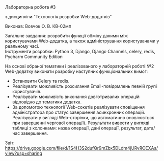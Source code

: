 Лабораторна робота #3

з дисципліни "Технологія розробки Web-додатків"

Виконав: Вовчок О. В. КВ-02мп
 
Загальне завдання: розробити функції обміну даними між користувачами Web-додатка, а також адміністрування користувачами у реальному часі.<br/>
Інструменти розробки: Python 3, Django, Django Channels, celery, redis, Pycharm Community Edition <br/>

На основі обраної тематики і реалізованого у лабораторній роботі №2 Web-додатку виконати розробку наступних функціональних вимог:<br/>
- Встановити Celery та redis.
- Реалізувати можливість розсилання Email-повідомлень певній групі користувачів.
- Реалізувати можливість виконання довготривалих операцій відповідно до тематики додатка.
- За допомогою технології Web-сокетів реалізувати сповіщення адміністратора про статус завершення асинхронних операцій. Реалізувати у вигляді Web-сторінки, що автоматично оновлюється при завершенні чергової операції). Результати вивести у вигляді таблиці з колонками: назва операції, дані операції, результат, дата/час завершення.

Звіт:  https://drive.google.com/file/d/1S4H3S2dufQr9mZbx5DLdm4jURvROEXAs/view?usp=sharing

